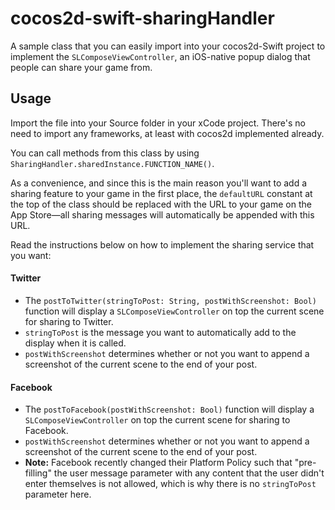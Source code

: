 # cocos2d-swift-sharingHandler
A sample class that you can easily import into your cocos2d-Swift project to implement the `SLComposeViewController`, an iOS-native popup dialog that people can share your game from. 

## Usage
Import the file into your Source folder in your xCode project. There's no need to import any frameworks, at least with cocos2d implemented already.

You can call methods from this class by using `SharingHandler.sharedInstance.FUNCTION_NAME()`.

As a convenience, and since this is the main reason you'll want to add a sharing feature to your game in the first place, the `defaultURL` constant at the top of the class should be replaced with the URL to your game on the App Store—all sharing messages will automatically be appended with this URL.

Read the instructions below on how to implement the sharing service that you want:

#### Twitter
* The `postToTwitter(stringToPost: String, postWithScreenshot: Bool)` function will display a `SLComposeViewController` on top the current scene for sharing to Twitter. 
* `stringToPost` is the message you want to automatically add to the display when it is called. 
* `postWithScreenshot` determines whether or not you want to append a screenshot of the current scene to the end of your post.

#### Facebook
* The `postToFacebook(postWithScreenshot: Bool)` function will display a `SLComposeViewController` on top the current scene for sharing to Facebook. 
* `postWithScreenshot` determines whether or not you want to append a screenshot of the current scene to the end of your post.
* **Note:** Facebook recently changed their Platform Policy such that "pre-filling" the user message parameter with any content that the user didn't enter themselves is not allowed, which is why there is no `stringToPost` parameter here.
